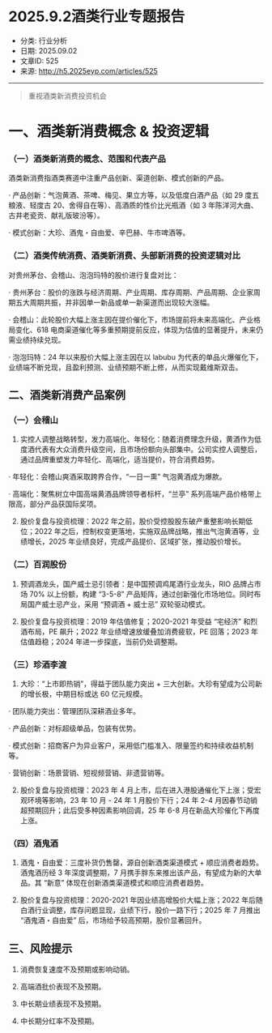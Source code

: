 # 2025.9.2酒类行业专题报告

- 分类: 行业分析
- 日期: 2025.09.02
- 文章ID: 525
- 来源: http://h5.2025eyp.com/articles/525

---

> 重视酒类新消费投资机会

# **一、酒类新消费概念 & 投资逻辑**

### **（一）酒类新消费的概念、范围和代表产品**

酒类新消费指酒类赛道中注重产品创新、渠道创新、模式创新的产品。

· 产品创新：气泡黄酒、茶啤、梅见、果立方等，以及低度白酒产品（如 29 度五粮液、轻度古 20、舍得自在等）、高酒质的性价比光瓶酒（如 3 年陈洋河大曲、古井老瓷贡、献礼版玻汾等）。

· 模式创新：大珍、酒鬼・自由爱、辛巴赫、牛市啤酒等。

### **（二）酒类传统消费、酒类新消费、头部新消费的投资逻辑对比**

对贵州茅台、会稽山、泡泡玛特的股价进行复盘对比：

· 贵州茅台：股价的涨跌与经济周期、产业周期、库存周期、产品周期、企业家周期五大周期共振，并非因单一新品或单一新渠道而出现较大涨幅。

· 会稽山：此轮股价大幅上涨主因在提价催化下，市场提前将未来高端化、产业格局变化、618 电商渠道催化等多重预期提前反应，体现为估值的显著提升，未来仍需业绩持续兑现。

· 泡泡玛特：24 年以来股价大幅上涨主因在以 labubu 为代表的单品火爆催化下，业绩端不断兑现，且盈利预测、业绩预期不断上修，从而实现戴维斯双击。

## **二、酒类新消费产品案例**

### **（一）会稽山**

1. 实控人调整战略转型，发力高端化、年轻化：随着消费理念升级，黄酒作为低度酒代表有大众消费升级空间，且市场份额向头部集中。公司实控人调整后，通过品牌重塑发力年轻化、高端化，适当提价，符合消费趋势。

· 年轻化：会稽山爽酒采取跨界合作，“一日一熏” 气泡黄酒成为爆款。

· 高端化：聚焦树立中国高端黄酒品牌领导者标杆，“兰亭” 系列高端产品价格带上限高，部分产品获国际奖项。

2. 股价复盘与投资梳理：2022 年之前，股价受控股股东破产重整影响长期低位；2022 年之后，控制权变更落地，实施双品牌战略，推出气泡黄酒等，业绩增长，2025 年业绩良好，完成产品提价、区域扩张，推动股价增长。

### **（二）百润股份**

1. 预调酒龙头，国产威士忌引领者：是中国预调鸡尾酒行业龙头，RIO 品牌占市场 70% 以上份额，构建 “3-5-8” 产品矩阵，通过创新强化市场地位。同时布局国产威士忌产业，采用 “预调酒 + 威士忌” 双轮驱动模式。

2. 股价复盘与投资梳理：2019 年估值修复；2020-2021 年受益 “宅经济” 和烈酒布局，PE 飙升；2022 年业绩增速放缓叠加消费疲软，PE 回落；2023 年估值趋稳；2024 年进一步探底，当前仍处调整期。

### **（三）珍酒李渡**

1. 大珍：“上市即热销”，得益于团队能力突出 + 三大创新。大珍有望成为公司新的增长极，中期目标或达 60 亿元规模。

· 团队能力突出：管理团队深耕酒业多年。

· 产品创新：对标超级单品，包装有优势。

· 模式创新：招商客户为异业客户，采用低门槛准入、限量签约和持续收益机制等。

· 营销创新：场景营销、短视频营销、非遗营销等。

2. 股价复盘与投资梳理：2023 年 4 月上市，后在进入港股通催化下上涨；受宏观环境等影响，23 年 10 月 - 24 年 1 月股价下行；24 年 2-4 月因春节动销超预期回升；此后受多种因素影响回调，25 年 6-8 月在新品大珍催化下再度上涨。

### **（四）酒鬼酒**

1. 酒鬼・自由爱：三度补货仍售罄，源自创新酒类渠道模式 + 顺应消费者趋势。酒鬼酒历经 3 年深度调整期，7 月携手胖东来推出该产品，有望成为新的大单品。其 “新意” 体现在创新酒类渠道模式和顺应消费者趋势。

2. 股价复盘与投资梳理：2020-2021 年因业绩高增股价大幅上涨；2022 年后随白酒行业调整，库存问题显现，业绩下行，股价一路下行；2025 年 7 月推出 “酒鬼酒・自由爱” 后，市场给予较高预期，股价显著回升。

## **三、风险提示**

1. 消费恢复速度不及预期或影响动销。

2. 高端酒批价表现不及预期。

3. 中长期业绩表现不及预期。

4. 中长期分红率不及预期。
